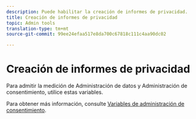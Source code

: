 ```yaml
---
description: Puede habilitar la creación de informes de privacidad.
title: Creación de informes de privacidad
topic: Admin tools
translation-type: tm+mt
source-git-commit: 99ee24efaa517e8da700c67818c111c4aa90dc02

---
```



# Creación de informes de privacidad

Para admitir la medición de Administración de datos y Administración de consentimiento, utilice estas variables.

Para obtener más información, consulte [Variables de administración de consentimiento](/help/admin/c-data-governance/consent-variables.md).

